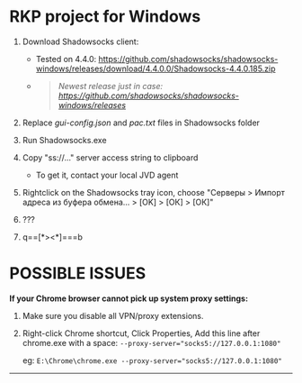 # RKP project for Windows


1. Download Shadowsocks client:
	- Tested on 4.4.0: https://github.com/shadowsocks/shadowsocks-windows/releases/download/4.4.0.0/Shadowsocks-4.4.0.185.zip
	- >*Newest release just in case: https://github.com/shadowsocks/shadowsocks-windows/releases*

2. Replace *gui-config.json* and *pac.txt* files in Shadowsocks folder

3. Run Shadowsocks.exe

4. Copy "ss://..." server access string to clipboard
	- To get it, contact your local JVD agent

5. Rightclick on the Shadowsocks tray icon, choose "Серверы > Импорт адреса из буфера обмена... > [OK] > [ОК] > [ОК]"

6. ???

7. q==[\*><\*]===b


# POSSIBLE ISSUES

**If your Chrome browser cannot pick up system proxy settings:**

1. Make sure you disable all VPN/proxy extensions.

2. Right-click Chrome shortcut, Click Properties, Add this line after chrome.exe with a space: `--proxy-server="socks5://127.0.0.1:1080" `
	
	eg: `E:\Chrome\chrome.exe --proxy-server="socks5://127.0.0.1:1080"`

---
